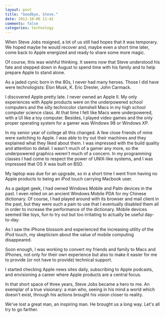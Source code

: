 ```yaml
---
layout: post
title: "Goodbye, Steve."
date: 2011-10-06 11:42
comments: false
categories: technology
---
```

When Steve Jobs resigned, a lot of us still had hopes that it was
temporary. We hoped maybe he would recover and, maybe even a short
time later, come back to Apple energized and ready to share some more
magic. 

Of course, this was wishful thinking. It seems now that Steve
understood his fate and stepped down in August to spend time with his
family and to help prepare Apple to stand alone.

<!--more-->

As a jaded cynic born in the 80s, I never had many heroes. Those I did
have were technologists: Elon Musk, K. Eric Drexler, John Carmack. 

I discovered Apple pretty late. I never owned an Apple II. My only
experiences with Apple products were on the underpowered school
computers and the silly technicolor clamshell Macs in my high school
computer science class. At that time I felt like Macs were
underpowered, with a UI like a toy computer. Besides, I played video
games and the only proper operating system for a gamer was Windows 98
or Windows XP.

In my senior year of college all this changed. A few close friends of
mine were switching to Apple. I was able to try out their machines and
they explained what they liked about them. I was impressed with the build quality and attention to detail. I
wasn't much of a gamer any more, so the underpowered graphics weren't
much of a concern. In my programming classes I had come to respect the power of UNIX-like
systems, and I was impressed that OS X was built on BSD.

My laptop was due for an upgrade, so in a short time I went from
having no
Apple products to being an iPod touch carrying Macbook user.

As a gadget geek, I had owned Windows Mobile and Palm devices in the
past. I even relied on an ancient Windows Mobile PDA for my Chinese
dictionary. Of course, I had played around with its browser and mail
client in the past, but they were such a pain to use that I eventually
disabled them all in order to increase the performance of the
dictionary. Mobile devices seemed like toys, fun to try out but too
irritating to actually be useful day-to-day.

As I saw the iPhone blossom and experienced the increasing utility of the iPod
touch, my skepticism about the value of mobile computing disappeared.

Soon enough, I was working to convert my friends and family to Macs
and iPhones, not only for their own experience but also to make it
easier for me to provide (or not have to provide) technical support.

I started checking Apple news sites daily, subscribing to Apple
podcasts, and envisioning a career where Apple products are a central
focus.

In that short space of three years, Steve Jobs became a hero to me. An exemplar of a
true visionary: a man who, seeing in his mind a world which doesn't
exist, through his actions brought his vision closer to reality.

We've lost a great man, an inspiring man. He brought us a long
way. Let's all try to go farther.
